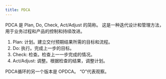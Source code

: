 ```yaml
---
title: PDCA
---
```


PDCA 是 Plan, Do, Check, Act/Adjust 的简称。 这是一种迭代设计和管理方法，用于业务过程和产品的控制和持续改进。

1. Plan: 计划。建立交付预期结果所需的目标和流程。
2. Do: 执行。完成上一步的目标。
3. Check: 检查。检查上一一步完成的情况。
4. Act/Adjust: 调整。根据检查的结果，调整计划。

PDCA循环的另一个版本是 OPDCA。 “O”代表观察。